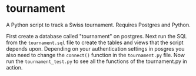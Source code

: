 # tournament

A Python script to track a Swiss tournament. Requires Postgres and Python.

First create a database called "tournament" on postgres. Next run the SQL from the `tournament.sql` file to create the tables and views that the script depends upon. Depending on your authentication settings in posgres you also need to change the `connect()` function in the `tournament.py` file. 
Now run the `tournament_test.py` to see all the functions of the tournament.py in action. 

